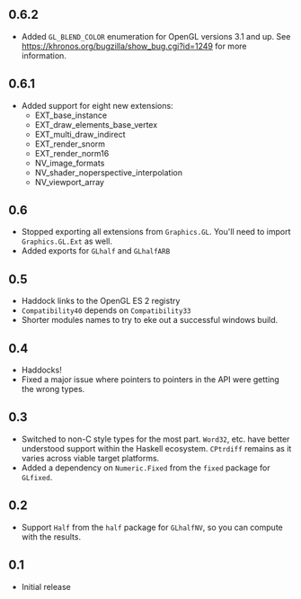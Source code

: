 0.6.2
-----
* Added `GL_BLEND_COLOR` enumeration for OpenGL versions 3.1 and up. See https://khronos.org/bugzilla/show_bug.cgi?id=1249 for more information.

0.6.1
-----
* Added support for eight new extensions:
  * EXT_base_instance
  * EXT_draw_elements_base_vertex
  * EXT_multi_draw_indirect
  * EXT_render_snorm
  * EXT_render_norm16
  * NV_image_formats
  * NV_shader_noperspective_interpolation
  * NV_viewport_array

0.6
---
* Stopped exporting all extensions from `Graphics.GL`. You'll need to import `Graphics.GL.Ext` as well.
* Added exports for `GLhalf` and `GLhalfARB`

0.5
---
* Haddock links to the OpenGL ES 2 registry
* `Compatibility40` depends on `Compatibility33`
* Shorter modules names to try to eke out a successful windows build.

0.4
---
* Haddocks!
* Fixed a major issue where pointers to pointers in the API were getting the wrong types.

0.3
---
* Switched to non-C style types for the most part. `Word32`, etc. have better understood support within the Haskell ecosystem. `CPtrdiff` remains as it varies across viable target platforms.
* Added a dependency on `Numeric.Fixed` from the `fixed` package for `GLfixed`.

0.2
---
* Support `Half` from the `half` package for `GLhalfNV`, so you can compute with the results.

0.1
---
* Initial release
